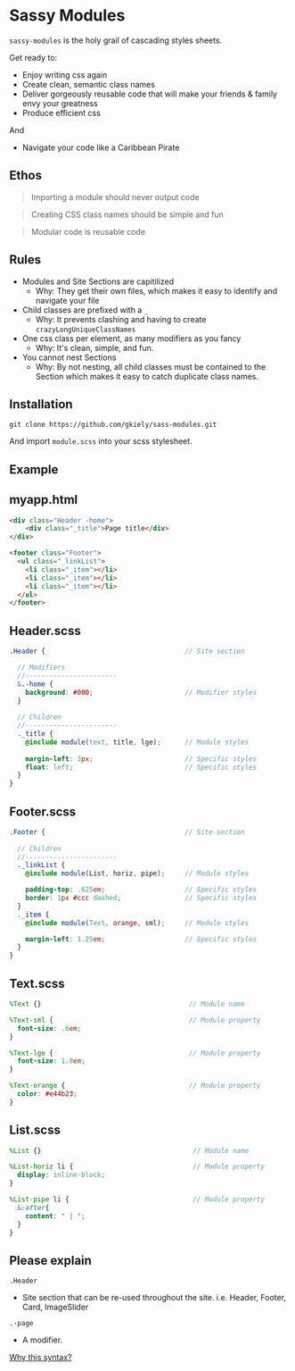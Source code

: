 Sassy Modules
=======

`sassy-modules` is the holy grail of cascading styles sheets.

Get ready to:
- Enjoy writing css again
- Create clean, semantic class names
- Deliver gorgeously reusable code that will make your friends & family envy your greatness
- Produce efficient css

And
 - Navigate your code like a Caribbean Pirate


Ethos
----
> Importing a module should never output code

> Creating CSS class names should be simple and fun

> Modular code is reusable code


Rules
----
- Modules and Site Sections are capitilized
  - Why: They get their own files, which makes it easy to identify and navigate your file
- Child classes are prefixed with a `_`
  - Why: It prevents clashing and having to create `crazyLongUniqueClassNames`
- One css class per element, as many modifiers as you fancy
  - Why: It's clean, simple, and fun.
- You cannot nest Sections
  - Why: By not nesting, all child classes must be contained to the Section which makes it easy to catch duplicate class names.


Installation
----

`git clone https://github.com/gkiely/sass-modules.git`

And import `module.scss` into your scss stylesheet.



Example
-----

myapp.html
---
```html
<div class="Header -home"> 
    <div class="_title">Page title</div>
</div>

<footer class="Footer">
  <ul class="_linkList">
    <li class="_item"></li>
    <li class="_item"></li>
    <li class="_item"></li>
  </ul>
</footer>
```



Header.scss
---
```scss
.Header {                                   // Site section

  // Modifiers
  //-----------------------
  &.-home {
    background: #000;                       // Modifier styles
  }
  
  // Children
  //-----------------------
  ._title {
    @include module(text, title, lge);      // Module styles
    
    margin-left: 3px;                       // Specific styles
    float: left;                            // Specific styles
  }
}
```


Footer.scss
---
```scss
.Footer {                                   // Site section
  
  // Children
  //-----------------------
  ._linkList {
    @include module(List, horiz, pipe);     // Module styles

    padding-top: .625em;                    // Specific styles
    border: 1px #ccc dashed;                // Specific styles
  }
  ._item {
    @include module(Text, orange, sml);     // Module styles

    margin-left: 1.25em;                    // Specific styles
  }
}
```



Text.scss
---
```scss
%Text {}                                     // Module name

%Text-sml {                                  // Module property  
  font-size: .6em;
}

%Text-lge {                                  // Module property  
  font-size: 1.8em;
}

%Text-orange {                               // Module property  
  color: #e44b23;
}
```


List.scss
---
```scss
%List {}                                      // Module name

%List-horiz li {                              // Module property  
  display: inline-block;
}

%List-pipe li {                               // Module property  
  &:after{
    content: " | ";
  }
}
```



Please explain
---------

`.Header`
- Site section that can be re-used throughout the site. i.e. Header, Footer, Card, ImageSlider

`.-page`
- A modifier.

<a href="http://viget.com/extend/bem-sass-modifiers" target="_blank">Why this syntax?</a>